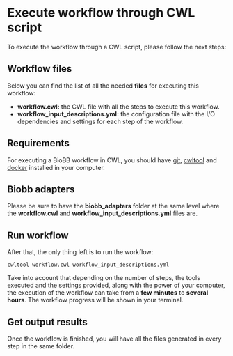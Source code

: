 # <a name="execute-wf"></a>Execute workflow through CWL script

To execute the workflow through a CWL script, please follow the next steps:

## <a name="files"></a>Workflow files

Below you can find the list of all the needed **files** for executing this workflow:

* **workflow.cwl:** the CWL file with all the steps to execute this workflow.
* **workflow_input_descriptions.yml:** the configuration file with the I/O dependencies and settings for each step of the workflow.

## <a name="requirements"></a>Requirements

For executing a BioBB workflow in CWL, you should have [git](https://git-scm.com/book/en/v2/Getting-Started-Installing-Git), [cwltool](https://github.com/common-workflow-language/cwltool#install) and [docker](https://docs.docker.com/engine/install/) installed in your computer.

## <a name="biobb_adapters"></a>Biobb adapters

Please be sure to have the **biobb_adapters** folder at the same level where the **workflow.cwl** and **workflow_input_descriptions.yml** files are.

## <a name="run-wf"></a>Run workflow

After that, the only thing left is to run the workflow:

    cwltool workflow.cwl workflow_input_descriptions.yml

Take into account that depending on the number of steps, the tools executed and the settings provided, along with the power of your computer, the execution of the workflow can take from a **few minutes** to **several hours**. The workflow progress will be shown in your terminal.

## <a name="get-output"></a>Get output results

Once the workflow is finished, you will have all the files generated in every step in the same folder.
